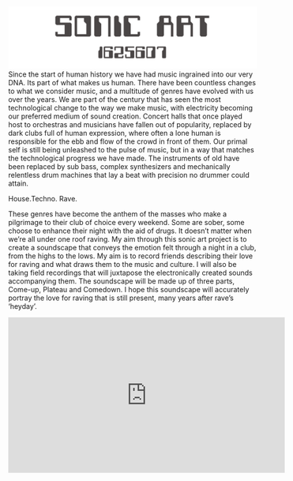 ![picture 1](images/sonart.png)
Since the start of human history we have had music ingrained into our very DNA. Its part of what makes us human. There have been countless changes to what we consider music, and a multitude of genres have evolved with us over the years. We are part of the century that has seen the most technological change to the way we make music, with electricity becoming our preferred medium of sound creation. Concert halls that once played host to orchestras and musicians have fallen out of popularity, replaced by dark clubs full of human expression, where often a lone human is responsible for the ebb and flow of the crowd in front of them. Our primal self is still being unleashed to the pulse of music, but in a way that matches the technological progress we have made. The instruments of old have been replaced by sub bass, complex synthesizers and mechanically relentless drum machines that lay a beat with precision no drummer could attain. 

House.Techno. Rave. 

These genres have become the anthem of the masses who make a pilgrimage to their club of choice every weekend. Some are sober, some choose to enhance their night with the aid of drugs. It doesn’t matter when we’re all under one roof raving. My aim through this sonic art project is to create a soundscape that conveys the emotion felt through a night in a club, from the highs to the lows. My aim is to record friends describing their love for raving and what draws them to the music and culture. I will also be taking field recordings that will juxtapose the electronically created sounds accompanying them. The soundscape will be made up of three parts, Come-up, Plateau and Comedown. I hope this soundscape will accurately portray the love for raving that is still present, many years after rave’s ‘heyday’.

<center><iframe width="560" height="315" src="https://www.youtube.com/embed/lYbDWA-n-P8" frameborder="0" allow="accelerometer; autoplay; encrypted-media; gyroscope; picture-in-picture" allowfullscreen></iframe><center>
